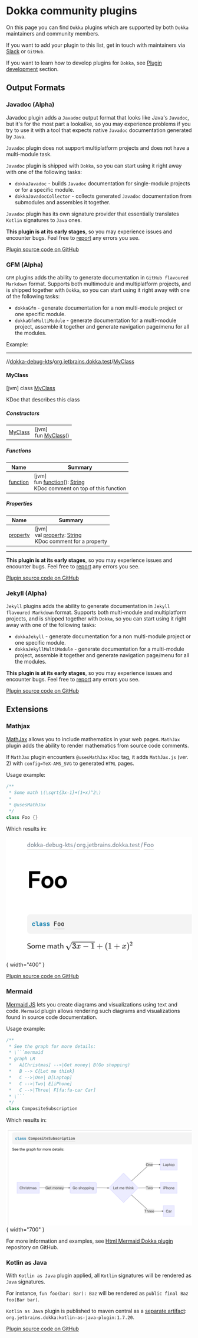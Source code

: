 # Dokka community plugins

On this page you can find `Dokka` plugins which are supported by both `Dokka` maintainers and community members.

If you want to add your plugin to this list, get in touch with maintainers via [Slack](../community/slack.md)
or `GitHub`.

If you want to learn how to develop plugins for `Dokka`, see 
[Plugin development](../developer_guide/plugin-development/introduction.md) section.

## Output Formats

### Javadoc (Alpha)

Javadoc plugin adds a `Javadoc` output format that looks like Java's `Javadoc`, but it's for the most part
a lookalike, so you may experience problems if you try to use it with a tool that expects native
`Javadoc` documentation generated by `Java`.

`Javadoc` plugin does not support multiplatform projects and does not have a multi-module task.

`Javadoc` plugin is shipped with `Dokka`, so you can start using it right away with one of the following tasks:

* `dokkaJavadoc` - builds `Javadoc` documentation for single-module projects or for a specific module.
* `dokkaJavadocCollector` - collects generated `Javadoc` documentation from submodules and assembles it together.

`Javadoc` plugin has its own signature provider that essentially translates `Kotlin` signatures to `Java` ones.

**This plugin is at its early stages**, so you may experience issues and encounter bugs. Feel free to
[report](https://github.com/Kotlin/dokka/issues/new/choose) any errors you see.

[Plugin source code on GitHub](https://github.com/Kotlin/dokka/tree/master/plugins/javadoc)

### GFM (Alpha)

`GFM` plugins adds the ability to generate documentation in `GitHub flavoured Markdown` format. Supports both
multimodule and multiplatform projects, and is shipped together with `Dokka`, so you can start using it
right away with one of the following tasks:

* `dokkaGfm` - generate documentation for a non multi-module project or one specific module.
* `dokkaGfmMultiModule` - generate documentation for a multi-module project, assemble it together and
  generate navigation page/menu for all the modules.

Example:

___

//[dokka-debug-kts](#gfm)/[org.jetbrains.dokka.test](#gfm)/[MyClass](#gfm)

#### MyClass

[jvm]
class [MyClass](#gfm)

KDoc that describes this class

##### Constructors

| | |
|---|---|
| [MyClass](#gfm) | [jvm]<br>fun [MyClass](#gfm)() |

##### Functions

| Name             | Summary |
|------------------|---|
| [function](#gfm) | [jvm]<br>fun [function](#gfm)(): [String](https://kotlinlang.org/api/latest/jvm/stdlib/kotlin/-string/index.html)<br>KDoc comment on top of this function |

##### Properties

| Name | Summary                                                                                                                                        |
|---|------------------------------------------------------------------------------------------------------------------------------------------------|
| [property](#gfm) | [jvm]<br>val [property](#gfm): [String](https://kotlinlang.org/api/latest/jvm/stdlib/kotlin/-string/index.html)<br>KDoc comment for a property |

___

**This plugin is at its early stages**, so you may experience issues and encounter bugs. Feel free to 
[report](https://github.com/Kotlin/dokka/issues/new/choose) any errors you see.

[Plugin source code on GitHub](https://github.com/Kotlin/dokka/tree/master/plugins/gfm)

### Jekyll (Alpha)

`Jekyll` plugins adds the ability to generate documentation in `Jekyll flavoured Markdown` format. Supports both
multi-module and multiplatform projects, and is shipped together with `Dokka`, so you can start using it
right away with one of the following tasks:

* `dokkaJekyll` - generate documentation for a non multi-module project or one specific module.
* `dokkaJekyllMultiModule` - generate documentation for a multi-module project, assemble it together and
  generate navigation page/menu for all the modules.

**This plugin is at its early stages**, so you may experience issues and encounter bugs. Feel free to
[report](https://github.com/Kotlin/dokka/issues/new/choose) any errors you see.

[Plugin source code on GitHub](https://github.com/Kotlin/dokka/tree/master/plugins/jekyll)

## Extensions

### Mathjax

[MathJax](https://docs.mathjax.org/) allows you to include mathematics in your web pages. `MathJax` plugin
adds the ability to render mathematics from source code comments.

If `MathJax` plugin encounters `@usesMathJax` `KDoc` tag, it adds `MathJax.js` (ver. 2) with `config=TeX-AMS_SVG`
to generated `HTML` pages.

Usage example:
```kotlin
/**
 * Some math \(\sqrt{3x-1}+(1+x)^2\)
 * 
 * @usesMathJax
 */
class Foo {}
```

Which results in:

![Mathjax demo](../images/mathjax_demo.png){ width="400" }

[Plugin source code on GitHub](https://github.com/Kotlin/dokka/tree/master/plugins/mathjax)

### Mermaid

[Mermaid JS](https://mermaid-js.github.io/mermaid/#/) lets you create diagrams and visualizations using text and code. 
`Mermaid` plugin allows rendering such diagrams and visualizations found in source code documentation.

Usage example:
```kotlin
/**
 * See the graph for more details:
 * \```mermaid
 * graph LR
 *   A[Christmas] -->|Get money| B(Go shopping)
 *   B --> C{Let me think}
 *   C -->|One| D[Laptop]
 *   C -->|Two| E[iPhone]
 *   C -->|Three| F[fa:fa-car Car]
 * \```
 */
class CompositeSubscription
```

Which results in:

![Mermaid demo](../images/mermaid_demo.png){ width="700" }

For more information and examples, see 
[Html Mermaid Dokka plugin](https://github.com/glureau/dokka-mermaid) repository on GitHub.

### Kotlin as Java

With `Kotlin as Java` plugin applied, all `Kotlin` signatures will be rendered as `Java` signatures. 

For instance, `fun foo(bar: Bar): Baz` will be rendered as `public final Baz foo(Bar bar)`.

`Kotlin as Java` plugin is published to maven central as a 
[separate artifact](https://mvnrepository.com/artifact/org.jetbrains.dokka/kotlin-as-java-plugin): 
`org.jetbrains.dokka:kotlin-as-java-plugin:1.7.20`. 

[Plugin source code on GitHub](https://github.com/Kotlin/dokka/tree/master/plugins/kotlin-as-java)
